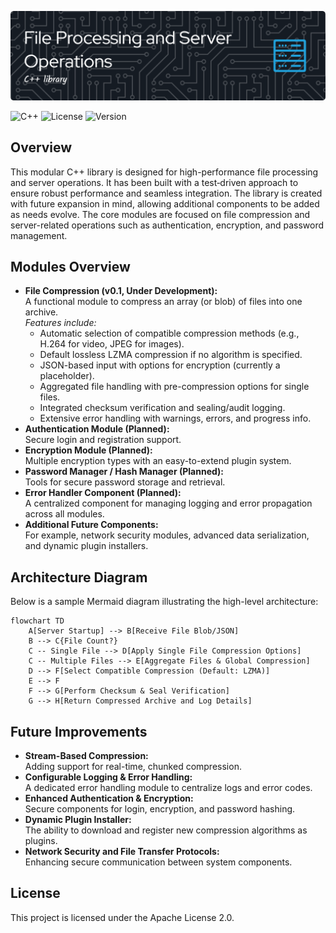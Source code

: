 ![FileprcessServerops.png](documentation/images/FileprcessServerops.png)

![C++](https://img.shields.io/badge/C++-20-blue)
![License](https://img.shields.io/badge/license-Apache_License_2.0.-green)
![Version](https://img.shields.io/badge/version-0.1-blue.svg)

## Overview
This modular C++ library is designed for high-performance file processing and server operations. It has been built with a test‐driven approach to ensure robust performance and seamless integration. The library is created with future expansion in mind, allowing additional components to be added as needs evolve. The core modules are focused on file compression and server-related operations such as authentication, encryption, and password management.

## Modules Overview
- **File Compression (v0.1, Under Development):**  
  A functional module to compress an array (or blob) of files into one archive.  
  *Features include:*
    - Automatic selection of compatible compression methods (e.g., H.264 for video, JPEG for images).
    - Default lossless LZMA compression if no algorithm is specified.
    - JSON-based input with options for encryption (currently a placeholder).
    - Aggregated file handling with pre-compression options for single files.
    - Integrated checksum verification and sealing/audit logging.
    - Extensive error handling with warnings, errors, and progress info.
- **Authentication Module (Planned):**  
  Secure login and registration support.
- **Encryption Module (Planned):**  
  Multiple encryption types with an easy-to-extend plugin system.
- **Password Manager / Hash Manager (Planned):**  
  Tools for secure password storage and retrieval.
- **Error Handler Component (Planned):**  
  A centralized component for managing logging and error propagation across all modules.
- **Additional Future Components:**  
  For example, network security modules, advanced data serialization, and dynamic plugin installers.

## Architecture Diagram
Below is a sample Mermaid diagram illustrating the high-level architecture:

```mermaid
flowchart TD
    A[Server Startup] --> B[Receive File Blob/JSON]
    B --> C{File Count?}
    C -- Single File --> D[Apply Single File Compression Options]
    C -- Multiple Files --> E[Aggregate Files & Global Compression]
    D --> F[Select Compatible Compression (Default: LZMA)]
    E --> F
    F --> G[Perform Checksum & Seal Verification]
    G --> H[Return Compressed Archive and Log Details]
```

## Future Improvements
- **Stream-Based Compression:**  
  Adding support for real-time, chunked compression.
- **Configurable Logging & Error Handling:**  
  A dedicated error handling module to centralize logs and error codes.
- **Enhanced Authentication & Encryption:**  
  Secure components for login, encryption, and password hashing.
- **Dynamic Plugin Installer:**  
  The ability to download and register new compression algorithms as plugins.
- **Network Security and File Transfer Protocols:**  
  Enhancing secure communication between system components.

## License
This project is licensed under the Apache License 2.0.
